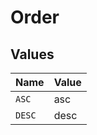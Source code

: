 # Order


## Values

| Name   | Value  |
| ------ | ------ |
| `ASC`  | asc    |
| `DESC` | desc   |